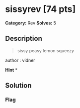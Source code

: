 # sissyrev [74 pts]

**Category:** Rev
**Solves:** 5

## Description
>sissy peasy lemon squeezy

author : vidner

**Hint**
* 

## Solution

### Flag

